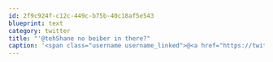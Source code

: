 ```yaml
---
id: 2f9c924f-c12c-449c-b75b-40c18af5e543
blueprint: text
category: twitter
title: "'@tehShane no beiber in there?"
caption: '<span class="username username_linked">@<a href="https://twitter.com/tehShane" title="Shane Lawrence">tehShane</a></span> no beiber in there?'
---
```

